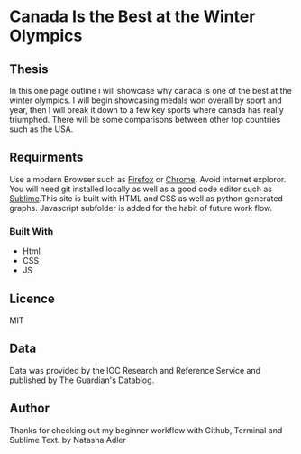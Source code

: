# Canada Is the Best at the Winter Olympics

## Thesis

In this one page outline i will showcase why canada is one of the best at the winter olympics. I will begin showcasing medals won overall by sport and year, then I will break it down to a few key sports where canada has really triumphed. There will be some comparisons between other top countries such as the USA.  

## Requirments

Use a modern Browser such as [Firefox](https://www.mozilla.org/en-CA/firefox/new/) or [Chrome](https://www.google.ca/chrome/?brand=CHBD&gclsrc=aw.ds&&gclid=CjwKCAjw29vsBRAuEiwA9s-0B6zIdw5_qV4ETvbcN4042nlkfk9YggWT_DI1vM4UH4vWB2I0pdWUdhoCBWoQAvD_BwE). Avoid internet exploror. You will need git installed locally as well as a good code editor such as [Sublime](https://www.sublimetext.com).This site is built with HTML and CSS as well as python generated graphs. Javascript subfolder is added for the habit of future work flow. 

### Built With

<ul>
	<li>Html</li>
	<li>CSS</li>
	<li>JS</li>
</ul>

## Licence

MIT

## Data

Data was provided by the IOC Research and Reference Service and published by The Guardian's Datablog.

## Author

Thanks for checking out my beginner workflow with Github, Terminal and Sublime Text.
by Natasha Adler


